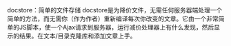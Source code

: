 docstore：简单的文件存储
docstore是为降价文件，无需任何服务器端处理一个简单的方法，而无需你（作为作者）重新编译每次你改变的文章。它由一个非常简单的JS脚本，使一个Ajax请求到服务器，运行减价处理器上有什么发现，然后显示的结果。在文本/目录克隆库和添加文章上手。
